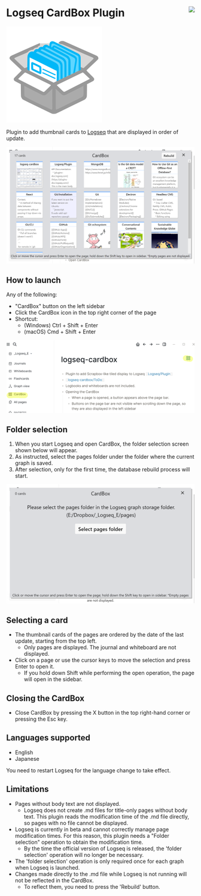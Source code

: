 # Logseq CardBox Plugin [<img align="right" src="https://cdn.buymeacoffee.com/buttons/v2/default-yellow.png" height="30"/>](https://www.buymeacoffee.com/hidekaz)


![logo](./images/icon_small.png)

Plugin to add thumbnail cards to [Logseq](https://github.com/logseq/logseq) that are displayed in order of update.

![main](./images/screen-main.png)

## How to launch
Any of the following:
- "CardBox" button on the left sidebar
- Click the CardBox icon in the top right corner of the page
- Shortcut:
  - (Windows) Ctrl + Shift + Enter
  - (macOS) Cmd + Shift + Enter
 
![launch](./images/screen-launch.png)

## Folder selection
1. When you start Logseq and open CardBox, the folder selection screen shown below will appear.
2. As instructed, select the pages folder under the folder where the current graph is saved. 
3. After selection, only for the first time, the database rebuild process will start.

![main](./images/screen-select-folder.png)

## Selecting a card
- The thumbnail cards of the pages are ordered by the date of the last update, starting from the top left.
  - Only pages are displayed. The journal and whiteboard are not displayed.
- Click on a page or use the cursor keys to move the selection and press Enter to open it.
  - If you hold down Shift while performing the open operation, the page will open in the sidebar.

## Closing the CardBox
- Close CardBox by pressing the X button in the top right-hand corner or pressing the Esc key.

## Languages supported 
- English
- Japanese

You need to restart Logseq for the language change to take effect.

## Limitations
- Pages without body text are not displayed.
  - Logseq does not create .md files for title-only pages without body text. This plugin reads the modification time of the .md file directly, so pages with no file cannot be displayed.
- Logseq is currently in beta and cannot correctly manage page modification times. For this reason, this plugin needs a "Folder selection" operation to obtain the modification time.
  - By the time the official version of Logseq is released, the 'folder selection' operation will no longer be necessary.
- The 'folder selection' operation is only required once for each graph when Logseq is launched.
- Changes made directly to the .md file while Logseq is not running will not be reflected in the CardBox.
  - To reflect them, you need to press the 'Rebuild' button.
